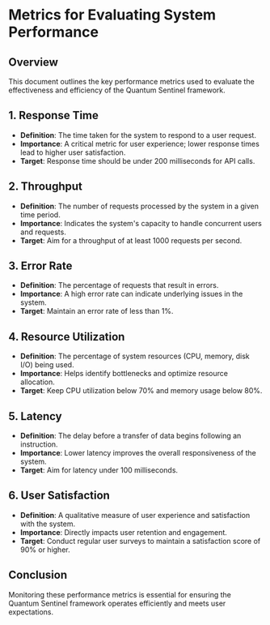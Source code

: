 # Metrics for Evaluating System Performance

## Overview
This document outlines the key performance metrics used to evaluate the effectiveness and efficiency of the Quantum Sentinel framework.

## 1. Response Time
- **Definition**: The time taken for the system to respond to a user request.
- **Importance**: A critical metric for user experience; lower response times lead to higher user satisfaction.
- **Target**: Response time should be under 200 milliseconds for API calls.

## 2. Throughput
- **Definition**: The number of requests processed by the system in a given time period.
- **Importance**: Indicates the system's capacity to handle concurrent users and requests.
- **Target**: Aim for a throughput of at least 1000 requests per second.

## 3. Error Rate
- **Definition**: The percentage of requests that result in errors.
- **Importance**: A high error rate can indicate underlying issues in the system.
- **Target**: Maintain an error rate of less than 1%.

## 4. Resource Utilization
- **Definition**: The percentage of system resources (CPU, memory, disk I/O) being used.
- **Importance**: Helps identify bottlenecks and optimize resource allocation.
- **Target**: Keep CPU utilization below 70% and memory usage below 80%.

## 5. Latency
- **Definition**: The delay before a transfer of data begins following an instruction.
- **Importance**: Lower latency improves the overall responsiveness of the system.
- **Target**: Aim for latency under 100 milliseconds.

## 6. User Satisfaction
- **Definition**: A qualitative measure of user experience and satisfaction with the system.
- **Importance**: Directly impacts user retention and engagement.
- **Target**: Conduct regular user surveys to maintain a satisfaction score of 90% or higher.

## Conclusion
Monitoring these performance metrics is essential for ensuring the Quantum Sentinel framework operates efficiently and meets user expectations.
